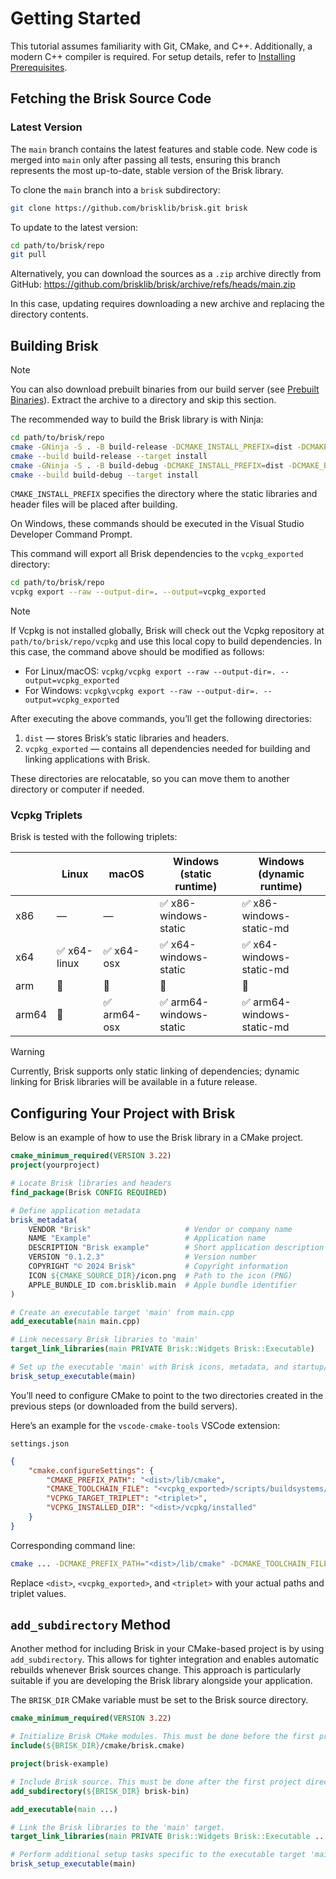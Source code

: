 # Getting Started

This tutorial assumes familiarity with Git, CMake, and C++. Additionally, a modern C++ compiler is required. For setup details, refer to [Installing Prerequisites](prerequisites.md).

## Fetching the Brisk Source Code

### Latest Version

The `main` branch contains the latest features and stable code. New code is merged into `main` only after passing all tests, ensuring this branch represents the most up-to-date, stable version of the Brisk library.

To clone the `main` branch into a `brisk` subdirectory:

```bash
git clone https://github.com/brisklib/brisk.git brisk
```

To update to the latest version:

```bash
cd path/to/brisk/repo
git pull
```

Alternatively, you can download the sources as a `.zip` archive directly from GitHub: https://github.com/brisklib/brisk/archive/refs/heads/main.zip

In this case, updating requires downloading a new archive and replacing the directory contents.

## Building Brisk

> [!note]
> You can also download prebuilt binaries from our build server (see [Prebuilt Binaries](prebuilt_binaries.md)). Extract the archive to a directory and skip this section.

The recommended way to build the Brisk library is with Ninja:

```bash
cd path/to/brisk/repo
cmake -GNinja -S . -B build-release -DCMAKE_INSTALL_PREFIX=dist -DCMAKE_BUILD_TYPE=Release
cmake --build build-release --target install
cmake -GNinja -S . -B build-debug -DCMAKE_INSTALL_PREFIX=dist -DCMAKE_BUILD_TYPE=Debug
cmake --build build-debug --target install
```

`CMAKE_INSTALL_PREFIX` specifies the directory where the static libraries and header files will be placed after building.

On Windows, these commands should be executed in the Visual Studio Developer Command Prompt.

This command will export all Brisk dependencies to the `vcpkg_exported` directory:
```bash
cd path/to/brisk/repo
vcpkg export --raw --output-dir=. --output=vcpkg_exported
```

> [!note]
> If Vcpkg is not installed globally, Brisk will check out the Vcpkg repository at `path/to/brisk/repo/vcpkg` and use this local copy to build dependencies. In this case, the command above should be modified as follows:
> - For Linux/macOS: `vcpkg/vcpkg export --raw --output-dir=. --output=vcpkg_exported`
> - For Windows: `vcpkg\vcpkg export --raw --output-dir=. --output=vcpkg_exported`

After executing the above commands, you’ll get the following directories:

1. `dist` — stores Brisk’s static libraries and headers.
2. `vcpkg_exported` — contains all dependencies needed for building and linking applications with Brisk.

These directories are relocatable, so you can move them to another directory or computer if needed.

### Vcpkg Triplets

Brisk is tested with the following triplets:

|       | Linux                        | macOS                        | Windows (static runtime)                | Windows (dynamic runtime)                  |
|-------|------------------------------|------------------------------|-----------------------------------------|--------------------------------------------|
| x86   | —                            | —                            | :white_check_mark: x86-windows-static   | :white_check_mark: x86-windows-static-md   |
| x64   | :white_check_mark: x64-linux | :white_check_mark: x64-osx   | :white_check_mark: x64-windows-static   | :white_check_mark: x64-windows-static-md   |
| arm   | :construction:               | :construction:               | :construction:                          | :construction:                             |
| arm64 | :construction:               | :white_check_mark: arm64-osx | :white_check_mark: arm64-windows-static | :white_check_mark: arm64-windows-static-md |

> [!warning]
> Currently, Brisk supports only static linking of dependencies; dynamic linking for Brisk libraries will be available in a future release.

## Configuring Your Project with Brisk

Below is an example of how to use the Brisk library in a CMake project.

```cmake
cmake_minimum_required(VERSION 3.22)
project(yourproject)

# Locate Brisk libraries and headers
find_package(Brisk CONFIG REQUIRED)

# Define application metadata
brisk_metadata(
    VENDOR "Brisk"                     # Vendor or company name
    NAME "Example"                     # Application name
    DESCRIPTION "Brisk example"        # Short application description
    VERSION "0.1.2.3"                  # Version number
    COPYRIGHT "© 2024 Brisk"           # Copyright information
    ICON ${CMAKE_SOURCE_DIR}/icon.png  # Path to the icon (PNG)
    APPLE_BUNDLE_ID com.brisklib.main  # Apple bundle identifier
)

# Create an executable target 'main' from main.cpp
add_executable(main main.cpp)

# Link necessary Brisk libraries to 'main'
target_link_libraries(main PRIVATE Brisk::Widgets Brisk::Executable)

# Set up the executable 'main' with Brisk icons, metadata, and startup/shutdown code
brisk_setup_executable(main)
```

You’ll need to configure CMake to point to the two directories created in the previous steps (or downloaded from the build servers).

Here’s an example for the `vscode-cmake-tools` VSCode extension:

`settings.json`
```json
{
    "cmake.configureSettings": {
        "CMAKE_PREFIX_PATH": "<dist>/lib/cmake",
        "CMAKE_TOOLCHAIN_FILE": "<vcpkg_exported>/scripts/buildsystems/vcpkg.cmake",
        "VCPKG_TARGET_TRIPLET": "<triplet>",
        "VCPKG_INSTALLED_DIR": "<dist>/vcpkg/installed"
    }
}
```

Corresponding command line:

```bash
cmake ... -DCMAKE_PREFIX_PATH="<dist>/lib/cmake" -DCMAKE_TOOLCHAIN_FILE="<vcpkg_exported>/scripts/buildsystems/vcpkg.cmake" -DVCPKG_TARGET_TRIPLET="<triplet>" -DVCPKG_INSTALLED_DIR="<dist>/vcpkg/installed"
```

Replace `<dist>`, `<vcpkg_exported>`, and `<triplet>` with your actual paths and triplet values.

## `add_subdirectory` Method

Another method for including Brisk in your CMake-based project is by using `add_subdirectory`. This allows for tighter integration and enables automatic rebuilds whenever Brisk sources change. This approach is particularly suitable if you are developing the Brisk library alongside your application.

The `BRISK_DIR` CMake variable must be set to the Brisk source directory.

```cmake
cmake_minimum_required(VERSION 3.22)

# Initialize Brisk CMake modules. This must be done before the first project directive.
include(${BRISK_DIR}/cmake/brisk.cmake)

project(brisk-example)

# Include Brisk source. This must be done after the first project directive.
add_subdirectory(${BRISK_DIR} brisk-bin)

add_executable(main ...)

# Link the Brisk libraries to the 'main' target.
target_link_libraries(main PRIVATE Brisk::Widgets Brisk::Executable ...)

# Perform additional setup tasks specific to the executable target 'main'.
brisk_setup_executable(main)
```
